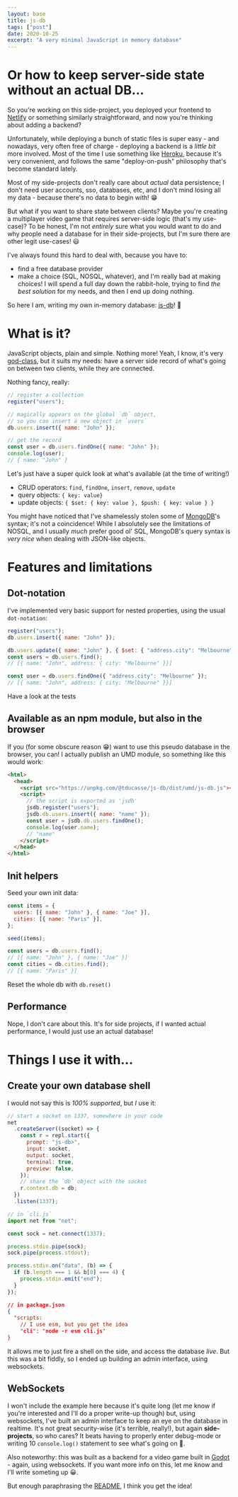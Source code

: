 ```yaml
---
layout: base
title: js-db
tags: ["post"]
date: 2020-10-25
excerpt: "A very minimal JavaScript in memory database"
---
```


# Or how to keep server-side state without an actual DB...

So you're working on this side-project, you deployed your frontend to [Netlify](https://www.netlify.com/) or something similarly straightforward, and now you're thinking about adding a backend?

Unfortunately, while deploying a bunch of static files is super easy - and nowadays, very often free of charge - deploying a backend is a _little bit_ more involved. Most of the time I use something like [Heroku](https://www.heroku.com/), because it's very convenient, and follows the same "deploy-on-push" philosophy that's become standard lately.

Most of my side-projects don't really care about _actual_ data persistence; I don't need user accounts, sso, databases, etc, and I don't mind losing all my data - because there's no data to begin with! 😁

But what if you want to share state between clients? Maybe you're creating a multiplayer video game that requires server-side logic (that's my use-case)? To be honest, I'm not _entirely_ sure what you would want to do and why people need a database for in their side-projects, but I'm sure there are other legit use-cases! 😃

I've always found this hard to deal with, because you have to:

- find a free database provider
- make a choice (SQL, NOSQL, whatever), and I'm really bad at making choices! I will spend a full day down the rabbit-hole, trying to find _the best solution_ for my needs, and then I end up doing nothing.

So here I am, writing my own in-memory database: [js-db](https://github.com/tducasse/js-db)! 🎉

# What is it?

JavaScript objects, plain and simple. Nothing more! Yeah, I know, it's very [god-class](https://en.wikipedia.org/wiki/God_object), but it suits my needs: have a server side record of what's going on between two clients, while they are connected.

Nothing fancy, really:

```js
// register a collection
register("users");

// magically appears on the global `db` object,
// so you can insert a new object in `users`
db.users.insert({ name: "John" });

// get the record
const user = db.users.findOne({ name: "John" });
console.log(user);
// { name: "John" }
```

Let's just have a super quick look at what's available (at the time of writing!)

- CRUD operators: `find`, `findOne`, `insert`, `remove`, `update`
- query objects: `{ key: value}`
- update objects: `{ $set: { key: value }, $push: { key: value } }`

You might have noticed that I've shamelessly stolen some of [MongoDB](https://www.mongodb.com/)'s syntax; it's not a coincidence! While I absolutely see the limitations of NOSQL, and I usually _much_ prefer good ol' SQL, MongoDB's query syntax is _very nice_ when dealing with JSON-like objects.

# Features and limitations

## Dot-notation

I've implemented very basic support for nested properties, using the usual `dot-notation`:

```js
register("users");
db.users.insert({ name: "John" });

db.users.update({ name: "John" }, { $set: { "address.city": "Melbourne" } });
const users = db.users.find();
// [{ name: "John", address: { city: "Melbourne" }}]

const user = db.users.findOne({ "address.city": "Melbourne" });
// [{ name: "John", address: { city: "Melbourne" }}]
```

Have a look at the tests

## Available as an npm module, but also in the browser

If you (for some obscure reason 😁) want to use this pseudo database in the browser, you can! I actually publish an UMD module, so something like this would work:

```html
<html>
  <head>
    <script src="https://unpkg.com/@tducasse/js-db/dist/umd/js-db.js"></script>
    <script>
      // the script is exported as 'jsdb'
      jsdb.register("users");
      jsdb.db.users.insert({ name: "name" });
      const user = jsdb.db.users.findOne();
      console.log(user.name);
      // "name"
    </script>
  </head>
</html>
```

## Init helpers

Seed your own init data:

```js
const items = {
  users: [{ name: "John" }, { name: "Joe" }],
  cities: [{ name: "Paris" }],
};

seed(items);

const users = db.users.find();
// [{ name: "John" }, { name: "Joe" }]
const cities = db.cities.find();
// [{ name: "Paris" }]
```

Reset the whole db with `db.reset()`

## Performance

Nope, I don't care about this. It's for side projects, if I wanted actual performance, I would just use an actual database!

# Things I use it with...

## Create your own database shell

I would not say this is _100% supported_, but _I_ use it:

```js
// start a socket on 1337, somewhere in your code
net
  .createServer((socket) => {
    const r = repl.start({
      prompt: "js-db>",
      input: socket,
      output: socket,
      terminal: true,
      preview: false,
    });
    // share the `db` object with the socket
    r.context.db = db;
  })
  .listen(1337);

// in `cli.js`
import net from "net";

const sock = net.connect(1337);

process.stdin.pipe(sock);
sock.pipe(process.stdout);

process.stdin.on("data", (b) => {
  if (b.length === 1 && b[0] === 4) {
    process.stdin.emit("end");
  }
});
```

```json
// in package.json
{
  "scripts:
    // I use esm, but you get the idea
    "cli": "node -r esm cli.js"
}
```

It allows me to just fire a shell on the side, and access the database _live_. But this was a bit fiddly, so I ended up building an admin interface, using websockets.

## WebSockets

I won't include the example here because it's quite long (let me know if you're interested and I'll do a proper write-up though) but, using websockets, I've built an admin interface to keep an eye on the database in realtime. It's not great security-wise (it's terrible, really!), but again **side-projects**, so who cares? It beats having to properly enter debug-mode or writing 10 `console.log()` statement to see what's going on 😬.

Also noteworthy: this was built as a backend for a video game built in [Godot](https://godotengine.org/) - again, using websockets. If you want more info on this, let me know and I'll write someting up 😀.

But enough paraphrasing the [README](https://github.com/tducasse/js-db/blob/main/README.md), I think you get the idea!
